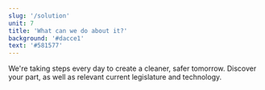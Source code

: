 ```yaml
---
slug: '/solution'
unit: 7
title: 'What can we do about it?'
background: '#dacce1'
text: '#581577'
---
```


We're taking steps every day to create a cleaner, safer tomorrow. Discover your part, as well as relevant current legislature and technology.

<!-- end -->
